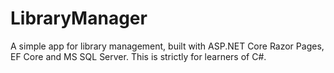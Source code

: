 # LibraryManager
A simple app for library management, built with ASP.NET Core Razor Pages, EF Core and MS SQL Server. This is strictly for learners of C#.
